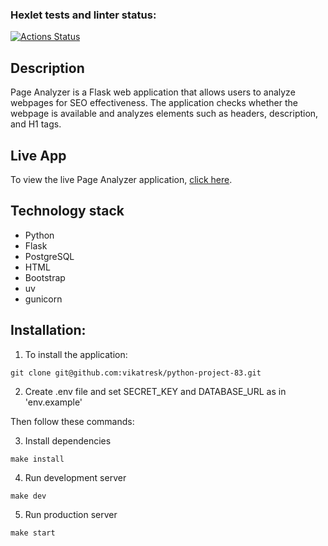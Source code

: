 ### Hexlet tests and linter status:
[![Actions Status](https://github.com/vikatresk/python-project-83/actions/workflows/hexlet-check.yml/badge.svg)](https://github.com/vikatresk/python-project-83/actions)

## Description
Page Analyzer is a Flask web application that allows users to analyze webpages for SEO effectiveness. The application checks whether the webpage is available and analyzes elements such as headers, description, and H1 tags.

## Live App
To view the live Page Analyzer application, [click here](https://python-project-83-1zas.onrender.com).

## Technology stack
- Python
- Flask
- PostgreSQL
- HTML
- Bootstrap
- uv
- gunicorn

## Installation:
1. To install the application:

```git clone git@github.com:vikatresk/python-project-83.git```

2. Create .env file and set SECRET_KEY and DATABASE_URL as in 'env.example'

Then follow these commands:

3. Install dependencies

```make install```

4. Run development server

```make dev```

5. Run production server

```make start```